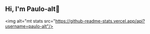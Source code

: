 ## Hi, I'm Paulo-alt👋

<img alt="mt stats src="https://github-readme-stats.vercel.app/api?username=paulo-alt"/>

